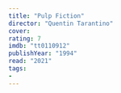 ```yaml
---
title: "Pulp Fiction"
director: "Quentin Tarantino"
cover: 
rating: 7
imdb: "tt0110912"
publishYear: "1994"
read: "2021"
tags:
- 
---
```

